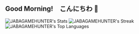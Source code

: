 ## Good Morning!　こんにちわ 👋

![JABAGAMEHUNTER's Stats](https://github-readme-stats.vercel.app/api?username=JABAGAMEHUNTER&theme=monokai&show_icons=true&hide_border=true&count_private=true)
![JABAGAMEHUNTER's Streak](https://github-readme-streak-stats.herokuapp.com/?user=JABAGAMEHUNTER&theme=monokai&hide_border=true)
![JABAGAMEHUNTER's Top Languages](https://github-readme-stats.vercel.app/api/top-langs/?username=JABAGAMEHUNTER&theme=monokai&show_icons=true&hide_border=true&layout=compact)
